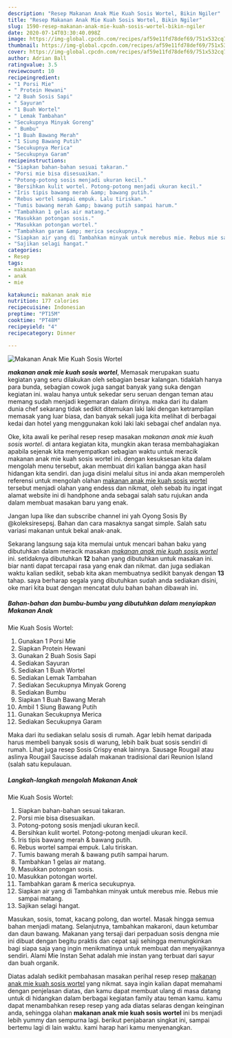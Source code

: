```yaml
---
description: "Resep Makanan Anak Mie Kuah Sosis Wortel, Bikin Ngiler"
title: "Resep Makanan Anak Mie Kuah Sosis Wortel, Bikin Ngiler"
slug: 1590-resep-makanan-anak-mie-kuah-sosis-wortel-bikin-ngiler
date: 2020-07-14T03:30:40.098Z
image: https://img-global.cpcdn.com/recipes/af59e11fd78def69/751x532cq70/makanan-anak-mie-kuah-sosis-wortel-foto-resep-utama.jpg
thumbnail: https://img-global.cpcdn.com/recipes/af59e11fd78def69/751x532cq70/makanan-anak-mie-kuah-sosis-wortel-foto-resep-utama.jpg
cover: https://img-global.cpcdn.com/recipes/af59e11fd78def69/751x532cq70/makanan-anak-mie-kuah-sosis-wortel-foto-resep-utama.jpg
author: Adrian Ball
ratingvalue: 3.5
reviewcount: 10
recipeingredient:
- "1 Porsi Mie"
- " Protein Hewani"
- "2 Buah Sosis Sapi"
- " Sayuran"
- "1 Buah Wortel"
- " Lemak Tambahan"
- "Secukupnya Minyak Goreng"
- " Bumbu"
- "1 Buah Bawang Merah"
- "1 Siung Bawang Putih"
- "Secukupnya Merica"
- "Secukupnya Garam"
recipeinstructions:
- "Siapkan bahan-bahan sesuai takaran."
- "Porsi mie bisa disesuaikan."
- "Potong-potong sosis menjadi ukuran kecil."
- "Bersihkan kulit wortel. Potong-potong menjadi ukuran kecil."
- "Iris tipis bawang merah &amp; bawang putih."
- "Rebus wortel sampai empuk. Lalu tiriskan."
- "Tumis bawang merah &amp; bawang putih sampai harum."
- "Tambahkan 1 gelas air matang."
- "Masukkan potongan sosis."
- "Masukkan potongan wortel."
- "Tambahkan garam &amp; merica secukupnya."
- "Siapkan air yang di Tambahkan minyak untuk merebus mie. Rebus mie sampai matang."
- "Sajikan selagi hangat."
categories:
- Resep
tags:
- makanan
- anak
- mie

katakunci: makanan anak mie 
nutrition: 177 calories
recipecuisine: Indonesian
preptime: "PT15M"
cooktime: "PT48M"
recipeyield: "4"
recipecategory: Dinner

---
```



![Makanan Anak
Mie Kuah Sosis Wortel](https://img-global.cpcdn.com/recipes/af59e11fd78def69/751x532cq70/makanan-anak-mie-kuah-sosis-wortel-foto-resep-utama.jpg)

<b><i>makanan anak
mie kuah sosis wortel</i></b>, Memasak merupakan suatu kegiatan yang seru dilakukan oleh sebagian besar kalangan. tidaklah hanya para bunda, sebagian cowok juga sangat banyak yang suka dengan kegiatan ini. walau hanya untuk sekedar seru seruan dengan teman atau memang sudah menjadi kegemaran dalam dirinya. maka dari itu dalam dunia chef sekarang tidak sedikit ditemukan laki laki dengan ketrampilan memasak yang luar biasa, dan banyak sekali juga kita melihat di berbagai kedai dan hotel yang menggunakan koki laki laki sebagai chef andalan nya.

Oke, kita awali ke perihal resep resep masakan <i>makanan anak
mie kuah sosis wortel</i>. di antara kegiatan kita, mungkin akan terasa membahagiakan apabila sejenak kita menyempatkan sebagian waktu untuk meracik makanan anak
mie kuah sosis wortel ini. dengan kesuksesan kita dalam mengolah menu tersebut, akan membuat diri kalian bangga akan hasil hidangan kita sendiri. dan juga disini melalui situs ini anda akan memperoleh referensi untuk mengolah olahan <u>makanan anak
mie kuah sosis wortel</u> tersebut menjadi olahan yang endess dan nikmat, oleh sebab itu ingat ingat alamat website ini di handphone anda sebagai salah satu rujukan anda dalam membuat masakan baru yang enak.

Jangan lupa like dan subscribe channel ini yah Oyong Sosis By @koleksiresepsj. Bahan dan cara masaknya sangat simple. Salah satu variasi makanan untuk bekal anak-anak.


Sekarang langsung saja kita memulai untuk mencari bahan baku yang dibutuhkan dalam meracik masakan <u><i>makanan anak
mie kuah sosis wortel</i></u> ini. setidaknya dibutuhkan <b>12</b> bahan yang dibutuhkan untuk masakan ini. biar nanti dapat tercapai rasa yang enak dan nikmat. dan juga sediakan waktu kalian sedikit, sebab kita akan membuatnya sedikit banyak dengan <b>13</b> tahap. saya berharap segala yang dibutuhkan sudah anda sediakan disini, oke mari kita buat dengan mencatat dulu bahan bahan dibawah ini.

<!--inarticleads1-->

##### Bahan-bahan dan bumbu-bumbu yang dibutuhkan dalam menyiapkan Makanan Anak
Mie Kuah Sosis Wortel:

1. Gunakan 1 Porsi Mie
1. Siapkan  Protein Hewani
1. Gunakan 2 Buah Sosis Sapi
1. Sediakan  Sayuran
1. Sediakan 1 Buah Wortel
1. Sediakan  Lemak Tambahan
1. Sediakan Secukupnya Minyak Goreng
1. Sediakan  Bumbu
1. Siapkan 1 Buah Bawang Merah
1. Ambil 1 Siung Bawang Putih
1. Gunakan Secukupnya Merica
1. Sediakan Secukupnya Garam


Maka dari itu sediakan selalu sosis di rumah. Agar lebih hemat daripada harus membeli banyak sosis di warung, lebih baik buat sosis sendiri di rumah. Lihat juga resep Sosis Crispy enak lainnya. Sausage Rougail atau aslinya Rougail Saucisse adalah makanan tradisional dari Reunion Island (salah satu kepulauan. 

<!--inarticleads2-->

##### Langkah-langkah mengolah Makanan Anak
Mie Kuah Sosis Wortel:

1. Siapkan bahan-bahan sesuai takaran.
1. Porsi mie bisa disesuaikan.
1. Potong-potong sosis menjadi ukuran kecil.
1. Bersihkan kulit wortel. Potong-potong menjadi ukuran kecil.
1. Iris tipis bawang merah &amp; bawang putih.
1. Rebus wortel sampai empuk. Lalu tiriskan.
1. Tumis bawang merah &amp; bawang putih sampai harum.
1. Tambahkan 1 gelas air matang.
1. Masukkan potongan sosis.
1. Masukkan potongan wortel.
1. Tambahkan garam &amp; merica secukupnya.
1. Siapkan air yang di Tambahkan minyak untuk merebus mie. Rebus mie sampai matang.
1. Sajikan selagi hangat.


Masukan, sosis, tomat, kacang polong, dan wortel. Masak hingga semua bahan menjadi matang. Selanjutnya, tambahkan makaroni, daun ketumbar dan daun bawang. Makanan yang tersaji dari perpaduan sosis dengna mie ini dibuat dengan begitu praktis dan cepat saji sehingga memungkinkan bagi siapa saja yang ingin menikmatinya untuk membuat dan menyajikannya sendiri. Alami Mie Instan Sehat adalah mie instan yang terbuat dari sayur dan buah organik. 

Diatas adalah sedikit pembahasan masakan perihal resep resep <u>makanan anak
mie kuah sosis wortel</u> yang nikmat. saya ingin kalian dapat memahami dengan penjelasan diatas, dan kamu dapat membuat ulang di masa datang untuk di hidangkan dalam berbagai kegiatan family atau teman kamu. kamu dapat menambahkan resep resep yang ada diatas selaras dengan keinginan anda, sehingga olahan <b>makanan anak
mie kuah sosis wortel</b> ini bs menjadi lebih yummy dan sempurna lagi. berikut penjabaran singkat ini, sampai bertemu lagi di lain waktu. kami harap hari kamu menyenangkan.
